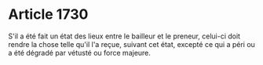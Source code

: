 # Article 1730

S'il a été fait un état des lieux entre le bailleur et le preneur, celui-ci doit rendre la chose telle qu'il l'a reçue, suivant cet état, excepté ce qui a péri ou a été dégradé par vétusté ou force majeure.
